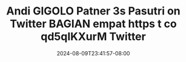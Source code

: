 --- 
title: "Andi GIGOLO Patner 3s Pasutri on Twitter BAGIAN empat https t co qd5qIKXurM   Twitter"
description: "streaming bokeh Andi GIGOLO Patner 3s Pasutri on Twitter BAGIAN empat https t co qd5qIKXurM   Twitter tiktok full baru"
date: 2024-08-09T23:41:57-08:00
file_code: "bl5nmx8bix22"
draft: false
cover: "ugtzyiqmsxdo9a2l.jpg"
tags: ["Andi", "GIGOLO", "Patner", "Pasutri", "Twitter", "BAGIAN", "empat", "https", "Twitter", "bokep-indo", "bokep-viral", "bokep-ig"]
length: 140
fld_id: "1483137"
foldername: "Andi gigolo1 telegram"
categories: ["Andi gigolo1 telegram"]
views: 0
---